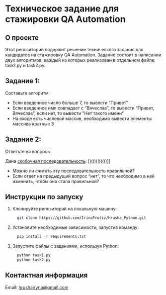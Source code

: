 # Техническое задание для стажировки QA Automation
## О проекте
Этот репозиторий содержит решение технического задания для кандидатов на стажировку QA Automation. Задание состоит в написании двух алгоритмов, каждый из которых реализован в отдельном файле: task1.py и task2.py.

## Задание 1:
Составьте алгоритм
- Если введенное число больше 7, то вывести “Привет”
- Если введенное имя совпадает с “Вячеслав”, то вывести “Привет, Вячеслав”, если нет, то вывести "Нет такого имени"
- На входе есть числовой массив, необходимо вывести элементы массива кратные 3

## Задание 2:
Ответьте на вопросы <p>
Дана [скобочная последовательность](https://ru.wikipedia.org/wiki/%D0%9F%D1%80%D0%B0%D0%B2%D0%B8%D0%BB%D1%8C%D0%BD%D0%B0%D1%8F_%D1%81%D0%BA%D0%BE%D0%B1%D0%BE%D1%87%D0%BD%D0%B0%D1%8F_%D0%BF%D0%BE%D1%81%D0%BB%D0%B5%D0%B4%D0%BE%D0%B2%D0%B0%D1%82%D0%B5%D0%BB%D1%8C%D0%BD%D0%BE%D1%81%D1%82%D1%8C): [((())()(())]]
- Можно ли считать эту последовательность правильной?
- Если ответ на предыдущий вопрос “нет”, то что необходимо в ней изменить, чтобы она стала правильной?

## Инструкции по запуску
1. Клонируйте репозиторий на локальную машину:
   ```bash
     git clone https://github.com/IrinaFrutiz/Hrusha_Python.git
   ```

2. Установите необходимые зависимости, запустив команду:
   ```bash
     pip install -r requirements.txt
   ```

3. Запустите файлы с заданиями, используя Python:
   ```bash
     python task1.py
     python task2.py
   ```

## Контактная информация

Email: hrushairyna@gmail.com
